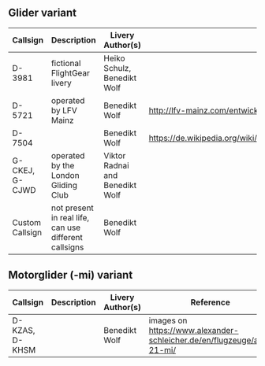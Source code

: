 
##	Glider variant
|   Callsign       |	Description						|	Livery Author(s)		|	Reference									|
|------------------|------------------------------------------------------------|---------------------------------------|---------------------------------------------------------------------------------------|
| D-3981           |	fictional FlightGear livery				|	Heiko Schulz, Benedikt Wolf	|											|
| D-5721           |	operated by LFV Mainz					|	Benedikt Wolf			| http://lfv-mainz.com/entwicklung/upload/segelflug/flugzeuge/ASK21.JPG                 |
| D-7504           |								|	Benedikt Wolf			| https://de.wikipedia.org/wiki/Schleicher_ASK_21#/media/File:SCHLEICHER_ASK_21_vr.jpg  |
| G-CKEJ, G-CJWD   |	operated by the London Gliding Club			|	Viktor Radnai and Benedikt Wolf	|											|
| Custom Callsign  |	not present in real life, can use different callsigns	|	Benedikt Wolf			|											|


##	Motorglider (-mi) variant
|   Callsign       |	Description						|	Livery Author(s)		|	Reference									|
|------------------|------------------------------------------------------------|---------------------------------------|---------------------------------------------------------------------------------------|
| D-KZAS, D-KHSM   | 								|	Benedikt Wolf			|	images on https://www.alexander-schleicher.de/en/flugzeuge/ask-21-mi/		|
